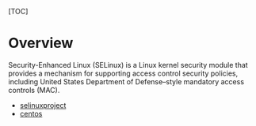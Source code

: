 [TOC]

# Overview
Security-Enhanced Linux (SELinux) is a Linux kernel security module that provides a mechanism for supporting access control security policies, including United States Department of Defense–style mandatory access controls (MAC).

- [selinuxproject](http://selinuxproject.org/page/Main_Page)
- [centos](http://wiki.centos.org/HowTos/SELinux)
